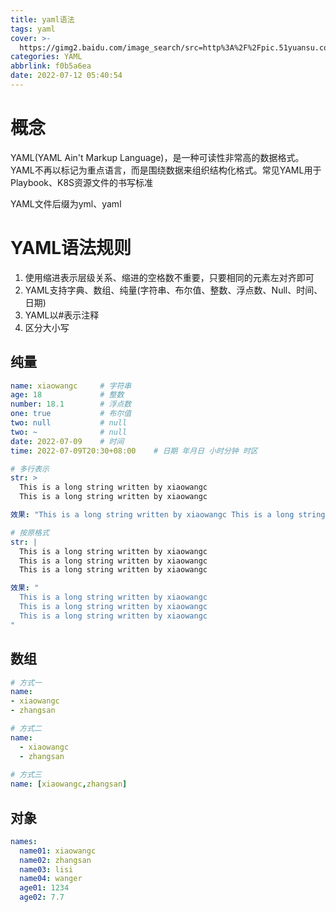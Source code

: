 ```yaml
---
title: yaml语法
tags: yaml
cover: >-
  https://gimg2.baidu.com/image_search/src=http%3A%2F%2Fpic.51yuansu.com%2Fpic2%2Fcover%2F00%2F52%2F33%2F5816b34acabdc_610.jpg&refer=http%3A%2F%2Fpic.51yuansu.com&app=2002&size=f9999,10000&q=a80&n=0&g=0n&fmt=auto?sec=1660167772&t=6fa1255fe1b74a3cef0ccefb6d3be285
categories: YAML
abbrlink: f0b5a6ea
date: 2022-07-12 05:40:54
---
```

# 概念

YAML(YAML Ain't Markup Language)，是一种可读性非常高的数据格式。YAML不再以标记为重点语言，而是围绕数据来组织结构化格式。常见YAML用于Playbook、K8S资源文件的书写标准

YAML文件后缀为yml、yaml

# YAML语法规则

1. 使用缩进表示层级关系、缩进的空格数不重要，只要相同的元素左对齐即可
2. YAML支持字典、数组、纯量(字符串、布尔值、整数、浮点数、Null、时间、日期)
3. YAML以#表示注释
4. 区分大小写

## 纯量

```yaml
name: xiaowangc		# 字符串
age: 18				# 整数
number:	18.1		# 浮点数
one: true			# 布尔值
two: null			# null
two: ~				# null
date: 2022-07-09	# 时间
time: 2022-07-09T20:30+08:00	# 日期 年月日 小时分钟 时区

# 多行表示
str: >
  This is a long string written by xiaowangc
  This is a long string written by xiaowangc

效果: "This is a long string written by xiaowangc This is a long string written by xiaowangc"

# 按原格式
str: |
  This is a long string written by xiaowangc
  This is a long string written by xiaowangc
  This is a long string written by xiaowangc

效果: "
  This is a long string written by xiaowangc
  This is a long string written by xiaowangc
  This is a long string written by xiaowangc
"
```

## 数组

```yaml
# 方式一
name:
- xiaowangc
- zhangsan

# 方式二
name:
  - xiaowangc
  - zhangsan
  
# 方式三
name: [xiaowangc,zhangsan]
```

## 对象

```yaml
names:
  name01: xiaowangc
  name02: zhangsan
  name03: lisi
  name04: wanger
  age01: 1234
  age02: 7.7
```

